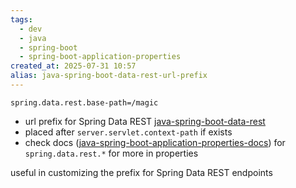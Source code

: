 ```yaml
---
tags:
  - dev
  - java
  - spring-boot
  - spring-boot-application-properties
created_at: 2025-07-31 10:57
alias: java-spring-boot-data-rest-url-prefix
---
```

```properties
spring.data.rest.base-path=/magic
```
- url prefix for Spring Data REST [java-spring-boot-data-rest](java-spring-boot-data-rest.md)
- placed after `server.servlet.context-path` if exists
- check docs ([java-spring-boot-application-properties-docs](dev/java/spring/java-spring-boot-application-properties-docs.md)) for `spring.data.rest.*` for more in properties

useful in customizing the prefix for Spring Data REST endpoints